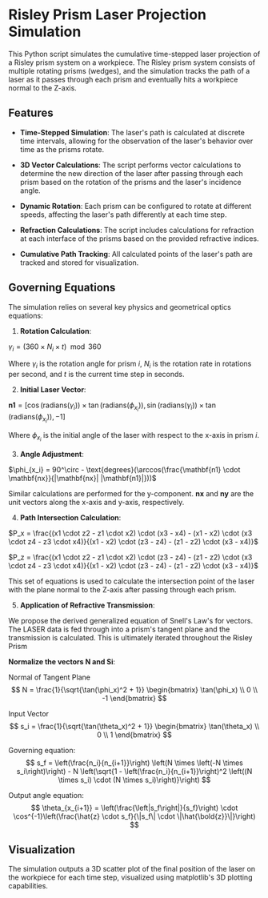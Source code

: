 
  

# Risley Prism Laser Projection Simulation

  

This Python script simulates the cumulative time-stepped laser projection of a Risley prism system on a workpiece. The Risley prism system consists of multiple rotating prisms (wedges), and the simulation tracks the path of a laser as it passes through each prism and eventually hits a workpiece normal to the Z-axis.

  

## Features

  

-  **Time-Stepped Simulation**: The laser's path is calculated at discrete time intervals, allowing for the observation of the laser's behavior over time as the prisms rotate.

-  **3D Vector Calculations**: The script performs vector calculations to determine the new direction of the laser after passing through each prism based on the rotation of the prisms and the laser's incidence angle.

-  **Dynamic Rotation**: Each prism can be configured to rotate at different speeds, affecting the laser's path differently at each time step.

-  **Refraction Calculations**: The script includes calculations for refraction at each interface of the prisms based on the provided refractive indices.

-  **Cumulative Path Tracking**: All calculated points of the laser's path are tracked and stored for visualization.

  

## Governing Equations

  

The simulation relies on several key physics and geometrical optics equations:

  

1.  **Rotation Calculation**:

$\gamma_{i} = (360  \times N_{i} \times t) \mod  360$

Where $\gamma_{i}$ is the rotation angle for prism $i$, $N_{i}$ is the rotation rate in rotations per second, and $t$ is the current time step in seconds.

2.  **Initial Laser Vector**:

$\mathbf{n1} = [\cos(\text{radians}(\gamma_{i})) \times  \tan(\text{radians}(\phi_{x_i})), \sin(\text{radians}(\gamma_{i})) \times  \tan(\text{radians}(\phi_{x_i})), -1]$

Where $\phi_{x_i}$ is the initial angle of the laser with respect to the x-axis in prism $i$.

3.  **Angle Adjustment**:

$\phi_{x_i} = 90^\circ - \text{degrees}(\arccos(\frac{\mathbf{n1} \cdot  \mathbf{nx}}{|\mathbf{nx}| |\mathbf{n1}|}))$

Similar calculations are performed for the y-component. $\mathbf{nx}$ and $\mathbf{ny}$ are the unit vectors along the x-axis and y-axis, respectively.

4.  **Path Intersection Calculation**:

$P_x = \frac{(x1  \cdot z2 - z1  \cdot x2) \cdot (x3 - x4) - (x1 - x2) \cdot (x3  \cdot z4 - z3  \cdot x4)}{(x1 - x2) \cdot (z3 - z4) - (z1 - z2) \cdot (x3 - x4)}$

$P_z = \frac{(x1  \cdot z2 - z1  \cdot x2) \cdot (z3 - z4) - (z1 - z2) \cdot (x3  \cdot z4 - z3  \cdot x4)}{(x1 - x2) \cdot (z3 - z4) - (z1 - z2) \cdot (x3 - x4)}$

This set of equations is used to calculate the intersection point of the laser with the plane normal to the Z-axis after passing through each prism.

5.  **Application of Refractive Transmission**:

We propose the derived generalized equation of Snell's Law's for vectors. The LASER data is fed through into a prism's tangent plane and the transmission is calculated. This is ultimately iterated throughout the Risley Prism

**Normalize the vectors N and Si​**:

Normal of Tangent Plane
$$
N = \frac{1}{\sqrt{\tan(\phi_x)^2 + 1}} \begin{bmatrix} \tan(\phi_x) \\ 0 \\ -1 \end{bmatrix}
$$

Input Vector
$$
s_i = \frac{1}{\sqrt{\tan(\theta_x)^2 + 1}} \begin{bmatrix} \tan(\theta_x) \\ 0 \\ 1 \end{bmatrix}
$$

Governing equation:
$$
s_f = \left(\frac{n_i}{n_{i+1}}\right) \left(N \times \left(-N \times s_i\right)\right) - N \left(\sqrt{1 - \left(\frac{n_i}{n_{i+1}}\right)^2 \left((N \times s_i) \cdot (N \times s_i)\right)}\right)
$$


Output angle equation:
$$
\theta_{x_{i+1}} = \left(\frac{\left|s_f\right|}{s_f}\right) \cdot \cos^{-1}\left(\frac{\hat{z} \cdot s_f}{\|s_f\| \cdot \|\hat{\bold{z}}\|}\right)
$$


## Visualization

  

The simulation outputs a 3D scatter plot of the final position of the laser on the workpiece for each time step, visualized using matplotlib's 3D plotting capabilities.
